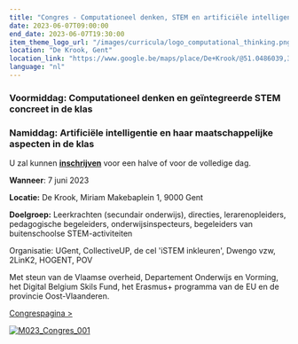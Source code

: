 ```yaml
---
title: "Congres - Computationeel denken, STEM en artificiële intelligentie in de klas"
date: 2023-06-07T09:00:00
end_date: 2023-06-07T19:30:00
item_theme_logo_url: "/images/curricula/logo_computational_thinking.png"
location: "De Krook, Gent"
location_link: "https://www.google.be/maps/place/De+Krook/@51.0486039,3.7264986,17z/data=!3m1!4b1!4m6!3m5!1s0x47c3714effffffff:0x9b1a2c7f1cb8c825!8m2!3d51.0486039!4d3.7286873!16s%2Fg%2F1hc0gcm5l"
language: "nl"
---
```


### Voormiddag: Computationeel denken en geïntegreerde STEM concreet in de klas
### Namiddag: Artificiële intelligentie en haar maatschappelijke aspecten in de klas

U zal kunnen **[inschrijven](https://www.eventbrite.com/e/computationeel-denken-stem-en-artificiele-intelligentie-in-de-klas-tickets-599666999137)** voor een halve of voor de volledige dag. 

**Wanneer**: 7 juni 2023

**Locatie:** De Krook, Miriam Makebaplein 1, 9000 Gent

**Doelgroep:** Leerkrachten (secundair onderwijs), directies, lerarenopleiders, pedagogische begeleiders, onderwijsinspecteurs, begeleiders van buitenschoolse STEM-activiteiten 

Organisatie: UGent, CollectiveUP, de cel 'iSTEM inkleuren', Dwengo vzw, 2LinK2, HOGENT, POV

Met steun van de Vlaamse overheid, Departement Onderwijs en Vorming, het Digital Belgium Skils Fund, het Erasmus+ programma van de EU en de provincie Oost-Vlaanderen.

<a class="button button1 button_link" href='https://www.dwengo.org/congres2023/'>Congrespagina ></a>

[![M023_Congres_001](https://user-images.githubusercontent.com/48352335/224821359-269fee87-7d32-42d9-b158-759ed6ad4ed4.png)](https://dwengo.org/congres2023/)
